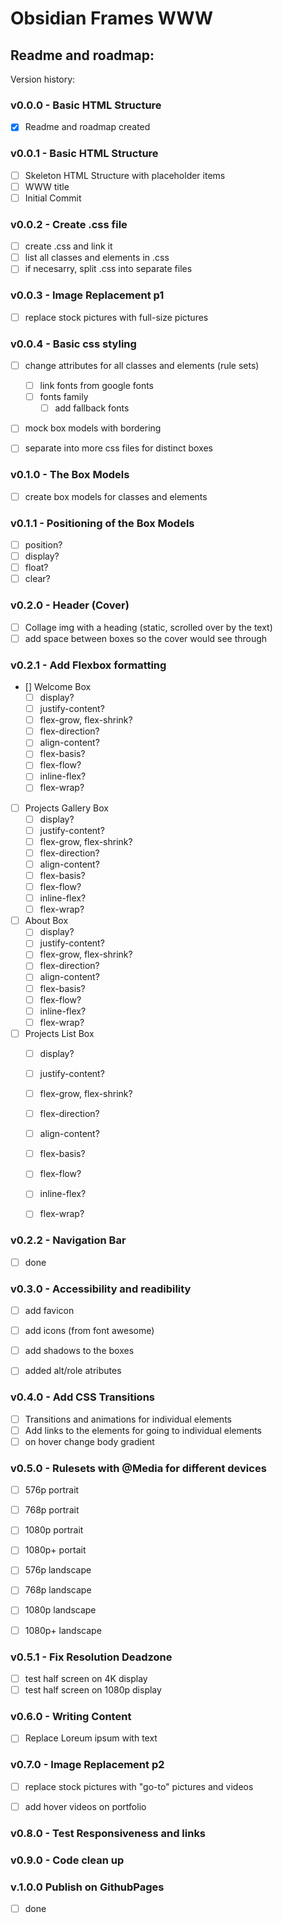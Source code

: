 # Obsidian Frames WWW 
## Readme and roadmap:

Version history:

### **v0.0.0 - Basic HTML Structure**
- [x] Readme and roadmap created

### **v0.0.1 - Basic HTML Structure**
- [ ] Skeleton HTML Structure with placeholder items
- [ ] WWW title
- [ ] Initial Commit

### **v0.0.2 - Create .css file**
- [ ] create .css and link it
- [ ] list all classes and elements in .css
- [ ] if necesarry, split .css into separate files

### **v0.0.3 - Image Replacement p1**
- [ ] replace stock pictures with full-size pictures

### **v0.0.4 - Basic css styling**
- [ ] change attributes for all classes and elements (rule sets)
  - [ ] link fonts from google fonts
  - [ ] fonts family
    - [ ] add fallback fonts
- [ ] mock box models with bordering
- [ ] separate into more css files for distinct boxes


### **v0.1.0 - The Box Models**
- [ ] create box models for classes and elements

### **v0.1.1 - Positioning of the Box Models**
- [ ] position?
- [ ] display?
- [ ] float?
- [ ] clear?

### **v0.2.0 - Header (Cover)**
- [ ] Collage img with a heading (static, scrolled over by the text)
- [ ] add space between boxes so the cover would see through

### **v0.2.1 - Add Flexbox formatting**
- [] Welcome Box
    - [ ] display?
    - [ ] justify-content?
    - [ ] flex-grow, flex-shrink?
    - [ ] flex-direction?
    - [ ] align-content?
    - [ ] flex-basis?
    - [ ] flex-flow?
    - [ ] inline-flex?
    - [ ] flex-wrap?
- [ ] Projects Gallery Box
    - [ ] display?
    - [ ] justify-content?
    - [ ] flex-grow, flex-shrink?
    - [ ] flex-direction?
    - [ ] align-content?
    - [ ] flex-basis?
    - [ ] flex-flow?
    - [ ] inline-flex?
    - [ ] flex-wrap?
- [ ] About Box
    - [ ] display?
    - [ ] justify-content?
    - [ ] flex-grow, flex-shrink?
    - [ ] flex-direction?
    - [ ] align-content?
    - [ ] flex-basis?
    - [ ] flex-flow?
    - [ ] inline-flex?
    - [ ] flex-wrap?
- [ ] Projects List Box
    - [ ] display?
    - [ ] justify-content?
    - [ ] flex-grow, flex-shrink?
    - [ ] flex-direction?
    - [ ] align-content?
    - [ ] flex-basis?
    - [ ] flex-flow?
    - [ ] inline-flex?
    - [ ] flex-wrap?
    

### **v0.2.2 - Navigation Bar**
- [ ] done

### **v0.3.0 - Accessibility and readibility**
- [ ] add favicon
- [ ] add icons (from font awesome)
- [ ] add shadows to the boxes
- [ ] added alt/role atributes


### **v0.4.0 - Add CSS Transitions**
- [ ] Transitions and animations for individual elements
- [ ] Add links to the elements for going to individual elements
- [ ] on hover change body gradient

### **v0.5.0 - Rulesets with @Media for different devices**
  - [ ] 576p portrait
  - [ ] 768p portrait
  - [ ] 1080p portrait
  - [ ] 1080p+ portait

  - [ ] 576p landscape
  - [ ] 768p landscape
  - [ ] 1080p landscape
  - [ ] 1080p+ landscape

### **v0.5.1 - Fix Resolution Deadzone**
- [ ] test half screen on 4K display
- [ ] test half screen on 1080p display

### **v0.6.0 - Writing Content**
- [ ] Replace Loreum ipsum with text

### **v0.7.0 - Image Replacement p2**
  - [ ] replace stock pictures with "go-to" pictures and videos
  - [ ] add hover videos on portfolio


### **v0.8.0 - Test Responsiveness and links**

### **v0.9.0 - Code clean up**

### **v.1.0.0 Publish on GithubPages**
- [ ] done
